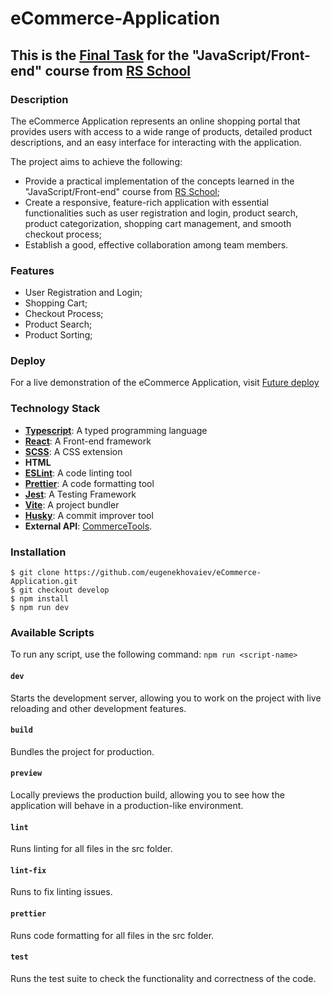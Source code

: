# eCommerce-Application
## This is the [Final Task](https://github.com/rolling-scopes-school/tasks/tree/master/tasks/eCommerce-Application) for the "JavaScript/Front-end" course from [RS School](https://rs.school/)

### Description
The eCommerce Application represents an online shopping portal that provides users with access to a wide range of products, detailed product descriptions, and an easy interface for interacting with the application.

The project aims to achieve the following:
- Provide a practical implementation of the concepts learned in the "JavaScript/Front-end" course from [RS School](https://rs.school/);
- Create a responsive, feature-rich application with essential functionalities such as user registration and login, product search, product categorization, shopping cart management, and smooth checkout process;
- Establish a good, effective collaboration among team members.

### Features
- User Registration and Login;
- Shopping Cart;
- Checkout Process;
- Product Search;
- Product Sorting;

### Deploy
For a live demonstration of the eCommerce Application, visit [Future deploy]()

### Technology Stack
- **[Typescript](https://www.typescriptlang.org/)**: A typed programming language
- **[React](https://react.dev/)**: A Front-end framework
- **[SCSS](https://sass-lang.com/)**: A CSS extension
- **HTML**
- **[ESLint](https://eslint.org/)**: A code linting tool
- **[Prettier](https://prettier.io/)**: A code formatting tool
- **[Jest](https://jestjs.io/)**: A Testing Framework
- **[Vite](https://vitejs.dev/)**: A project bundler
- **[Husky](https://typicode.github.io/husky/)**: A commit improver tool
- **External API**: [CommerceTools](https://commercetools.com/).

### Installation
```
$ git clone https://github.com/eugenekhovaiev/eCommerce-Application.git
$ git checkout develop
$ npm install
$ npm run dev
```

### Available Scripts
To run any script, use the following command: `npm run <script-name>`

#### **`dev`**
Starts the development server, allowing you to work on the project with live reloading and other development features.

#### **`build`**
Bundles the project for production.

#### **`preview`**
Locally previews the production build, allowing you to see how the application will behave in a production-like environment.

#### **`lint`**
Runs linting for all files in the src folder.

#### **`lint-fix`**
Runs to fix linting issues.

#### **`prettier`**
Runs code formatting for all files in the src folder.

#### **`test`**
Runs the test suite to check the functionality and correctness of the code.